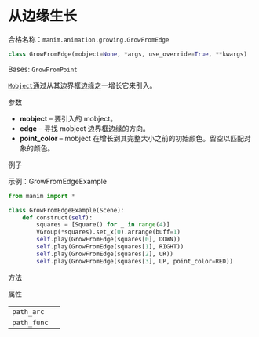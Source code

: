 # 从边缘生长

合格名称：`manim.animation.growing.GrowFromEdge`

```py
class GrowFromEdge(mobject=None, *args, use_override=True, **kwargs)
```
Bases: `GrowFromPoint`

[`Mobject`]()通过从其边界框边缘之一增长它来引入。

参数

- **mobject** – 要引入的 mobject。
- **edge** – 寻找 mobject 边界框边缘的方向。
- **point_color** – mobject 在增长到其完整大小之前的初始颜色。留空以匹配对象的颜色。

例子

示例：GrowFromEdgeExample 

```py
from manim import *

class GrowFromEdgeExample(Scene):
    def construct(self):
        squares = [Square() for _ in range(4)]
        VGroup(*squares).set_x(0).arrange(buff=1)
        self.play(GrowFromEdge(squares[0], DOWN))
        self.play(GrowFromEdge(squares[1], RIGHT))
        self.play(GrowFromEdge(squares[2], UR))
        self.play(GrowFromEdge(squares[3], UP, point_color=RED))
```

方法

属性

|||
|-|-|
`path_arc`|
`path_func`|

